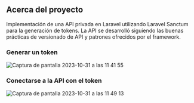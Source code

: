 ## Acerca del proyecto
Implementación de una API privada en Laravel utilizando Laravel Sanctum para la generación de tokens.
La API se desarrolló siguiendo las buenas prácticas de versionado de API y patrones ofrecidos por el framework.

### Generar un token
![Captura de pantalla 2023-10-31 a las 11 41 55](https://github.com/jhoniwalker/laravel-api-sanctum/assets/4073607/59d509bc-4c0b-4add-b0eb-b873f0a4c4af)

### Conectarse a la API con el token
![Captura de pantalla 2023-10-31 a las 11 49 13](https://github.com/jhoniwalker/laravel-api-sanctum/assets/4073607/6741d8e5-3540-43c9-8cee-d2912879e7cc)

